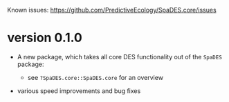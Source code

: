 Known issues: https://github.com/PredictiveEcology/SpaDES.core/issues

version 0.1.0
=============

* A new package, which takes all core DES functionality out of the `SpaDES` package:

    - see `?SpaDES.core::SpaDES.core` for an overview

* various speed improvements and bug fixes
